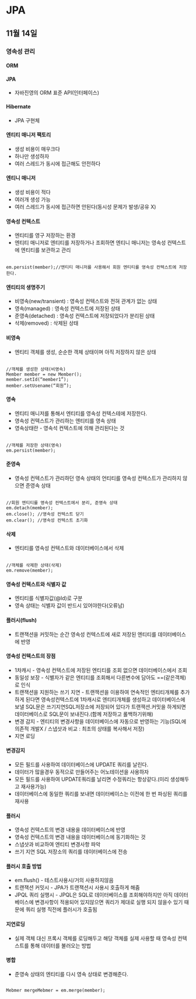 # JPA

## 11월 14일

### 영속성 관리

#### ORM

#### JPA
* 자바진영의 ORM 표준 API(인터페이스)

#### Hibernate
* JPA 구현체

#### 엔티티 매니저 팩토리
* 생성 비용이 매우크다
* 하나만 생성하자
* 여러 스레드가 동시에 접근해도 안전하다

#### 엔티니 매니저
* 생성 비용이 적다
* 여러개 생성 가능
* 여러 스레드가 동시에 접근하면 안된다(동시성 문제가 발생/공유 X)

#### 영속성 컨텍스트
* 엔티티를 영구 저장하는 환경
* 엔티티 매니저로 엔티티를 저장하거나 조회하면 엔티니 매니저는 영속성 컨텍스트에 엔티티를 보관하고 관리
<pre><code>
em.persist(member);//엔티티 매니저를 사용해서 회원 엔티티를 영속성 컨텍스트에 저장한다.
</code></pre>

#### 엔티티의 생명주기
* 비영속(new/transient) : 영속성 컨텍스트와 전혀 관계가 없는 상태
* 영속(managed) : 영속성 컨텍스트에 저장된 상태
* 준영속(detached) : 영속성 컨텍스트에 저장되었다가 분리된 상태
* 삭제(removed) : 삭제된 상태

#### 비영속
* 엔티티 객체를 생성, 순순한 객체 상태이며 아직 저장하지 않은 상태
<pre><code>
//객체를 생성한 상태(비영속)
Member member = new Member();
member.setId(“member1”);
member.setUsename(“회원”);
</code></pre>

#### 영속
* 엔티티 매니저를 통해서 엔티티를 영속성 컨텍스테에 저장한다.
* 영속성 컨텍스트가 관리하는 엔티티를 영속 상태
* 영속상태란 - 영속석 컨텍스트에 의해 관리된다는 것
<pre><code>
//객체를 저장한 상태(영속)
em.persist(member);
</code></pre>

#### 준영속
* 영속성 컨텍스트가 관리하던 영속 상태의 언티티를 영속성 컨텍스트가 관리하지 않으면 준영속 상태
<pre><code>
//회원 엔티티를 영속성 컨텍스트에서 분리, 준영속 상태
em.detach(member); 
em.close(); //영속성 컨텍스트 닫기
em.clear(); //영속성 컨텍스트 초기화
</code></pre>

#### 삭제
* 엔티티를 영속성 컨텍스트와 데이터베이스에서 삭제
<pre><code>
//객체를 삭제한 상태(삭제)
em.remove(member);
</code></pre>

#### 영속성 컨텍스트와 식별자 값
* 엔티티를 식별자값(@Id)로 구분
* 영속 상태는 식별자 값이 반드시 있어야한다(오류남)

#### 플러시(flush)
* 트랜잭션을 커밋하는 순간 영속성 컨텍스트에 새로 저장된 엔티티를 데이터베이스에 반영

#### 영속성 컨텍스트의 장점
* 1차캐시 - 영속성 컨텍스트에 저장된 엔티티를 조회 없으면 데이터베이스에서 조회
* 동일성 보장 - 식별자가 같은 엔티티를 조회해서 다른변수에 담아도 ==(같은객체)로 인식
* 트랜잭션을 지원하는 쓰기 지연 - 트랜잭션을 이용하여 연속적인 엔티티개체를 추가하게 된다면 영속성컨텍스트에 1차캐시로 엔티티개체를 생성하고 데이터베이스에 보낼 SQL문은 쓰기지연SQL저장소에 저장되어 있다가 트랜잭션.커밋을 하게되면 데이터베이스로 SQL문이 보내진다.(함께 저장하고 롤백하기위해)
* 변경 감지 - 엔티티의 변경사항을 데이터베이스에 자동으로 반영하는 기능(SQL에 의존적 개발X / 스냅샷과 비교 : 최초의 상태를 복사해서 저장)
* 지연 로딩

#### 변경감지
* 모든 필드를 사용하여 데이터베이스에 UPDATE 쿼리를 날린다.
* 데이터가 많을경우 동적으로 만들어주는 어노테이션을 사용하자
* 모든 필드를 사용하여 UPDATE쿼리를 날리면 수정쿼리는 항상같다.(미리 생성해두고 재사용가능)
* 데이터베이스에 동일한 쿼리를 보내면 데이터베이스는 이전에 한 번 파싱된 쿼리를 재사용

#### 플러시
* 영속성 컨텍스트의 변경 내용을 데이터베이스에 반영
* 영속성 컨텍스트의 변경 내용을 데이터베이스에 동기화하는 것
* 스냅샷과 비교하여 엔티티 변경사항 파악
* 쓰기 지연 SQL 저장소의 쿼리를 데이터베이스에 전송

#### 플러시 호출 방법
* em.flush() - 테스트사용시/거의 사용하지않음
* 트랜잭션 커밋시 - JPA가 트랜잭션시 사용시 호출하게 해줌
* JPQL 쿼리 실행시 - JPQL은 SQL로 데이터베이스를 조회해야하지만 아직 데이터베이스에 변경사항이 적용되어 있지않으면 쿼리가 제대로 실행 되지 않을수 있기 때문에 쿼리 실행 직전에 플러시가 호출됨

#### 지연로딩
* 실제 객체 대신 프록시 객체를 로딩해두고 해당 객체를 실제 사용할 때 영속성 컨텍스트를 통해 데이터를 불러오는 방법

#### 병합
* 준영속 상태의 엔티티를 다시 영속 상태로 변경해준다.
<pre><code>
Mebmer mergeMebmer = em.merge(member);
</code></pre>
